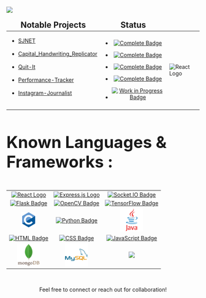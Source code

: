 <br>
<a href="https://github.com/DenverCoder1/readme-typing-svg">
  <img src="https://readme-typing-svg.herokuapp.com?lines=The+name+is+SJ;%0AAbhijith+SJ&center=true&width=500&height=80&color=5BCDEC&size=40">
</a>

<div align="center">
  <table>
    <thead>
      <tr>
        <td><div align = "center" style="font-size:1.5em;"><strong>Notable Projects</div></td>
        <td><div align = "center" style="font-size:1.5em;"><strong>Status</div></td>
        <td></td>
      </tr>
    </thead>
    <tbody>
    <tr>
    <td>
      <ul>
        <li><a href="https://github.com/AGENTSJ/SJNET">SJNET</a></li><br/>
        <li><a href="https://github.com/AGENTSJ/Capital_Hand_Writing_Replicator">Capital_Handwriting_Replicator</a></li><br/>
        <li><a href="https://github.com/AGENTSJ/Quit-It">Quit-It</li><br/>
        <li><a href="https://github.com/AGENTSJ/Performance-Tracker">Performance-Tracker</a></li><br/>
        <li><a href="https://github.com/AGENTSJ/Instagram-Journalist">Instagram-Journalist</a></li><br/>
      </ul>
    </td>
    <td>
        <ul>
          <li>
            <p align="center">
              <a href="https://github.com/AGENTSJ/SJNET">
              <img src="https://img.shields.io/badge/Complete-%2328a745.svg?style=for-the-badge&logo=checkmarx&logoColor=white" alt="Complete Badge">
              </a>
            </p>
          </li>
          <li>
            <p align="center">
              <a href="https://github.com/AGENTSJ/Capital_Hand_Writing_Replicator">
              <img src="https://img.shields.io/badge/Complete-%2328a745.svg?style=for-the-badge&logo=checkmarx&logoColor=white" alt="Complete Badge">
              </a>
            </p>
          </li>
          <li>
            <p align="center">
                <a href="https://github.com/AGENTSJ/Quit-It">
                <img src="https://img.shields.io/badge/Complete-%2328a745.svg?style=for-the-badge&logo=checkmarx&logoColor=white" alt="Complete Badge">
                </a>
            </p>
          </li>
          <li>
            <p align="center">
              <a href="https://github.com/AGENTSJ/Performance-Tracker">
              <img src="https://img.shields.io/badge/Complete-%2328a745.svg?style=for-the-badge&logo=checkmarx&logoColor=white" alt="Complete Badge">
              </a>
            </p>
          </li>
          <li>
  <p align="center">
    <a href="https://github.com/AGENTSJ/Instagram-Journalist">
    <img src="https://img.shields.io/badge/Work_In_Progress-%23F48024.svg?style=for-the-badge&logo=construction&logoColor=white" alt="Work in Progress Badge">
    </a>
</p></li>
      </ul>
    </td>
  <td>
  <img src="https://github.com/AGENTSJ/SJNET/assets/109428699/4b56ab5d-a444-479b-a9de-69ac7bc982a0" alt="React Logo" width="300" height="300">
  </td>
  </tr>
</tbody>
<table>
</div>
<div align = "left" style="font-size:2em;">
  <h2>Known Languages & Frameworks :</h2>
</div>
<div align="center">
  <table>
    <tr>
      <td align="center">
        <a href="https://react.dev/">
        <img src="https://upload.wikimedia.org/wikipedia/commons/thumb/a/a7/React-icon.svg/1280px-React-icon.svg.png" alt="React Logo" width="48" height="48">
        </a>
      </td>
      <td align="center">
      <a href="https://expressjs.com/">
        <img src="https://img.shields.io/badge/Express.js-000000?style=for-the-badge&logo=express&logoColor=white" alt="Express.js Logo">
      </a></td>
        <td align="center">
          <a href="https://socket.io/">
        <img src="https://img.shields.io/badge/Socket.IO-010101?style=for-the-badge&logo=socket.io&logoColor=white" alt="Socket.IO Badge">
      </td>
      </td>
    </tr>
    <tr>
      <td align="center">
      <a href="https://flask.palletsprojects.com/en/3.0.x/">
        <img src="https://img.shields.io/badge/Flask-000000?style=for-the-badge&logo=flask&logoColor=white" alt="Flask Badge"></a>
      </td>
      <td align="center">
      <a href="https://opencv.org/">
        <img src="https://img.shields.io/badge/OpenCV-5C3EE8?style=for-the-badge&logo=opencv&logoColor=white" alt="OpenCV Badge"></a>
      </td>
      <td align="center">
      <a href="https://www.tensorflow.org/">
        <img src="https://img.shields.io/badge/TensorFlow-FF6F00?style=for-the-badge&logo=tensorflow&logoColor=white" alt="TensorFlow Badge"></a>
      </td>
    </tr>
    <tr>
      <td align="center">
        <a href="https://www.cprogramming.com/" target="_blank"> 
    <img src="https://raw.githubusercontent.com/devicons/devicon/master/icons/c/c-original.svg" alt="c" width="40" height="40"/> </a>
      </a>
      </td>
      <td align="center">
      <a href="https://www.python.org/doc/">
        <img src="https://img.shields.io/badge/Python-3776AB?style=for-the-badge&logo=python&logoColor=white" alt="Python Badge"></a>
      </td>
      <td align="center">
      <a href="https://dev.java/">
        <img src="https://github.com/devicons/devicon/blob/master/icons/java/java-original-wordmark.svg" height="60" alt="Java Badge"></a>
      </td>
    </tr>
    <tr>
      <td align="center">
      <a href="https://developer.mozilla.org/en-US/docs/Web/HTML">
        <img src="https://img.shields.io/badge/HTML-E34F26?style=for-the-badge&logo=html5&logoColor=white" alt="HTML Badge"></a>
      </td>
      <td align="center">
      <a href="https://developer.mozilla.org/en-US/docs/Web/CSS">
        <img src="https://img.shields.io/badge/CSS-1572B6?style=for-the-badge&logo=css3&logoColor=white" alt="CSS Badge"></a>
      </td>
      <td align="center">
      <a href="https://developer.mozilla.org/en-US/docs/Web/JavaScript">
        <img src="https://img.shields.io/badge/JavaScript-F7DF1E?style=for-the-badge&logo=javascript&logoColor=black" alt="JavaScript Badge"></a>
      </td>
    </tr>
    <tr>
    <td align="center">
    <a href="https://www.mongodb.com/"><img src="https://github.com/devicons/devicon/blob/master/icons/mongodb/mongodb-original-wordmark.svg" height="60"></a>
    </td>
    <td align="center">
    <a href="https://www.mysql.com/"><img src="https://github.com/devicons/devicon/blob/master/icons/mysql/mysql-original-wordmark.svg" height="60"></a>
    </td>
    <td align="center">
    <a href="https://developer.mozilla.org/en-US/docs/Web/API/IndexedDB_API"><img src="https://img.shields.io/badge/IndexedDB-%231C2022.svg?style=for-the-badge&logo=indexeddb&logoColor=white"></a>
    </td>
    </tr>
  </table>
  <br/>
  <p align="center">
    Feel free to connect or reach out for collaboration! 
  </p>
</div>
<!---
AGENTSJ/AGENTSJ is a ✨ special ✨ repository because its `README.md` (this file) appears on your GitHub profile.
You can click the Preview link to take a look at your changes.
--->
<!---
AGENTSJ/AGENTSJ is a ✨ special ✨ repository because its `README.md` (this file) appears on your GitHub profile.
You can click the Preview link to take a look at your changes.
--->
<!---
AGENTSJ/AGENTSJ is a ✨ special ✨ repository because its `README.md` (this file) appears on your GitHub profile.
You can click the Preview link to take a look at your changes.
--->
